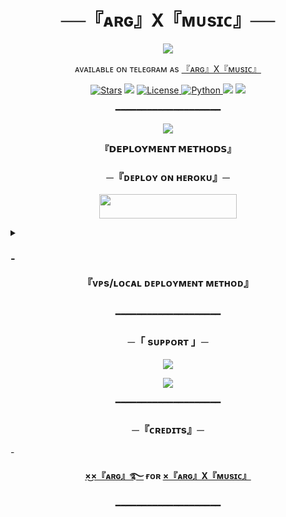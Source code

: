 <h1 align="center">
    ──『ᴀʀɢ』X『ᴍᴜsɪᴄ』──
</h1>

<p align="center">
  <img src="https://te.legra.ph/file/1f070ea3147e2a3ef44e4.jpg">
</p>

<p align="center">ᴀᴠᴀɪʟᴀʙʟᴇ ᴏɴ ᴛᴇʟᴇɢʀᴀᴍ ᴀs <a href="https://t.me/argXmusic_bot" target="_blank">『ᴀʀɢ』X『ᴍᴜsɪᴄ』</a></p>

<p align="center">
<a href="https://github.com/SaeedGoraya/OliviaMusicRoBot/stargazers"><img src="https://img.shields.io/github/stars/SaeedGoraya/OliviaMusicRoBot?color=black&logo=github&logoColor=black&style=for-the-badge" alt="Stars" /></a>
<a href="https://github.com/SaeedGoraya/OliviaMusicRoBot/network/members"> <img src="https://img.shields.io/github/forks/SaeedGoraya/OliviaMusicRoBot?color=black&logo=github&logoColor=black&style=for-the-badge" /></a>
<a href="https://github.com/SaeedGoraya/OliviaMusicRoBot/blob/master/LICENSE"> <img src="https://img.shields.io/badge/License-MIT-blueviolet?style=for-the-badge" alt="License" /> </a>
<a href="https://www.python.org/"> <img src="https://img.shields.io/badge/Written%20in-Python-skyblue?style=for-the-badge&logo=python" alt="Python" /> </a>
<a href="https://pypi.org/project/Pyrogram/"> <img src="https://img.shields.io/pypi/v/pyrogram?color=white&label=pyrogram&logo=python&logoColor=blue&style=for-the-badge" /></a>
<a href="https://github.com/SaeedGoraya/OliviaMusicRoBot/commits/SaeedGoraya"> <img src="https://img.shields.io/github/last-commit/SaeedGoraya/OliviaMusicRoBot?color=black&logo=github&logoColor=black&style=for-the-badge" /></a>
</p>

<p align="center">━━━━━━━━━━━━━━━━━━━━</p>

<p align="center">
  <img src="https://telegra.ph/file/5c2babbf5aee1826ed258.jpg">
</p>

<p align="center">
<b>『𝗗𝗘𝗣𝗟𝗢𝗬𝗠𝗘𝗡𝗧 𝗠𝗘𝗧𝗛𝗢𝗗𝗦』</b>
</p>

<h3 align="center">
    ─『ᴅᴇᴩʟᴏʏ ᴏɴ ʜᴇʀᴏᴋᴜ』─
</h3>

<p align="center"><a href="https://dashboard.heroku.com/new?template=https://github.com/aayush-raj-gupta/ARG-X-MUSIC.git"> <img src="https://img.shields.io/badge/Deploy%20On%20Heroku-black?style=for-the-badge&logo=heroku" width="220" height="38.45"/></a></p>

<details>
<summary><h3>
- <p align="center"><b>『ᴠᴘs/ʟᴏᴄᴀʟ ᴅᴇᴘʟᴏʏᴍᴇɴᴛ ᴍᴇᴛʜᴏᴅ』</b>
</h3></summary></p>

- Get your [Necessary Variables](https://github.com/aayush-raj-gupta/ARG-X-MUSIC/blob/master/sample.env)
- Upgrade and Update by :
`sudo apt-get update && sudo apt-get upgrade -y`
- Install required packages by :
`sudo apt-get install python3-pip ffmpeg -y`
- Install pip by :
`sudo pip3 install -U pip`
- Install node by :
`curl -fssL https://deb.nodesource.com/setup_18.x | sudo -E bash - && sudo apt-get install nodejs -y && npm i -g npm`
- Clone the repository by :
`git clone https://github.com/aayush-raj-gupta/ARG-X-MUSIC && cd ARG-X-MUSIC`
- Install requirements by :
`pip3 install -U -r requirements.txt`
- Fill your variables in the env by :
`vi sample.env`<br>
Press `I` on the keyboard for editing env<br>
Press `Ctrl+C` when you're done with editing env and `:wq` to save the env<br>
- Rename the env file by :
`mv sample.env .env`
- Install tmux to keep running your bot when you close the terminal by :
`sudo apt install tmux && tmux`
- Finally run the bot by :
`bash arg`
- For getting out from tmux session<br>
Press `Ctrl+b` and then `d`

</details>

<p align="center">━━━━━━━━━━━━━━━━━━━━</p>
<h3 align="center">
    ─「 sᴜᴩᴩᴏʀᴛ 」─
</h3>

<p align="center">
<a href="https://telegram.me/arg_chats"><img src="https://img.shields.io/badge/-Support%20Group-blue.svg?style=for-the-badge&logo=Telegram"></a>
</p>
<p align="center">
<a href="https://t.me/DevilBotz_Official"><img src="https://img.shields.io/badge/-Support%20Channel-blue.svg?style=for-the-badge&logo=Telegram"></a>
</p>

<p align="center">━━━━━━━━━━━━━━━━━━━━</p>

<h3 align="center">
    ─『ᴄʀᴇᴅɪᴛs』─
</h3>
- <p align="center"><b><a href="https://github.com/aayush-raj-gupta" target="_blank">×͜×『ᴀʀɢ』࿐</a>  ғᴏʀ  <a href="https://github.com/aayush-raj-gupta/ARG-X-MUSIC" target="_blank">×『ᴀʀɢ』X『ᴍᴜsɪᴄ』</a> </b></p>
<p align="center">━━━━━━━━━━━━━━━━━━━━</p>
